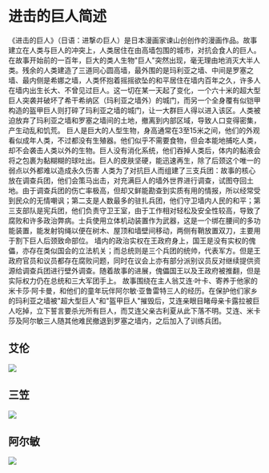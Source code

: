 # 进击的巨人简述 #
《进击的巨人》（日语：进撃の巨人）是日本漫画家谏山创创作的漫画作品。故事建立在人类与巨人的冲突上，人类居住在由高墙包围的城市，对抗会食人的巨人。
在故事开始前的一百年，巨大的类人生物"巨人"突然出现，毫无理由地消灭大半人类。残余的人类建造了三道同心圆高墙，最外围的是玛利亚之墙、中间是罗塞之墙、最内侧是希娜之墙，人类怀抱着摇摇欲坠的和平居住在墙内百年之久，许多人在墙内出生长大、不曾见过巨人。这一切在某一天起了变化，一个六十米的超大型巨人突袭并破坏了希干希纳区（玛利亚之墙外）的城门，而另一个全身覆有似铠甲构造的盔甲巨人则打碎了玛利亚之墙的城门，让一大群巨人得以进入该区。人类被迫放弃了玛利亚之墙和罗塞之墙间的土地，撤离到内部区域，导致人口变得密集，产生动乱和饥荒。
巨人是巨大的人型生物，身高通常在3至15米之间，他们的外观看似成年人类，不过都没有生殖器。他们似乎不需要食物，但会本能地捕吃人类，却不会袭击人类以外的生物。巨人没有消化系统，他们吞掉人类后，体内的黏液会将之包裹为黏糊糊的球吐出。巨人的皮肤坚硬，能迅速再生，除了后颈这个唯一的弱点以外都难以造成永久伤害
人类为了对抗巨人而组建了三支兵团：故事的核心放在调查兵团，他们会策马出击，对充满巨人的墙外世界进行调查，试图夺回土地。由于调查兵团的伤亡率极高，但却又鲜能勘查到实质有用的情报，所以经常受到民众的无情嘲讽；第二支是人数最多的驻扎兵团，他们守卫墙内人民的和平；第三支部队是宪兵团，他们负责守卫王室，由于工作相对轻松及安全性较高，导致了腐败和许多政治弊病。士兵使用立体机动装置作为武器，这是一个绑在腰间的多功能装置，能发射钩绳以便在树木、屋顶和墙壁间移动，两侧有鞘放置双刀，主要用于割下巨人后颈致命部位。
墙内的政治实权在王政府身上，国王是没有实权的傀儡，亦存在类似国会的立法机关；而总统则是三个兵团的统帅，代表军方。但是王政府官员和议员都存在腐败问题，同时在议会上亦有部分派别议员反对继续提供资源给调查兵团进行壁外调查。随着故事的进展，傀儡国王以及王政府被推翻，但是实际权力仍在总统和三大军团手上。
故事围绕在主人翁艾连·叶卡、寄养于他家的米卡莎·阿卡曼，和他们的童年玩伴阿尔敏·亚鲁雷特三人的经历。在保护他们家乡的玛利亚之墙被"超大型巨人"和"盔甲巨人"摧毁后，艾连亲眼目睹母亲卡露拉被巨人吃掉，立下誓言要杀光所有巨人，而艾连父亲古利夏从此下落不明。艾连、米卡莎及阿尔敏三人随其他难民撤退到罗塞之墙内，之后加入了训练兵团。

## 艾伦 ##
![](http://img.name2012.com/uploads/allimg/2016-11/19-091746_274.jpg)


## 三笠 ##
![](http://gss0.baidu.com/9fo3dSag_xI4khGko9WTAnF6hhy/zhidao/pic/item/f11f3a292df5e0fed37ff1c25d6034a85fdf7289.jpg)

## 阿尔敏 ##
![](http://ts1.cn.mm.bing.net/th/id/R-C.8c0d9b55331479398052169b5d92495a?rik=EO6K1ikGCUUHCw&riu=http%3a%2f%2fe0.ifengimg.com%2f12%2f2019%2f0715%2f9799B64CD420E505157F331B2DCF514E17D82B73_size30_w641_h484.jpeg&ehk=T3nb5ha32YYT9ldECTU7b%2fa2JqCD1ltkS7MQ7Bo9mic%3d&risl=&pid=ImgRaw&r=0)


